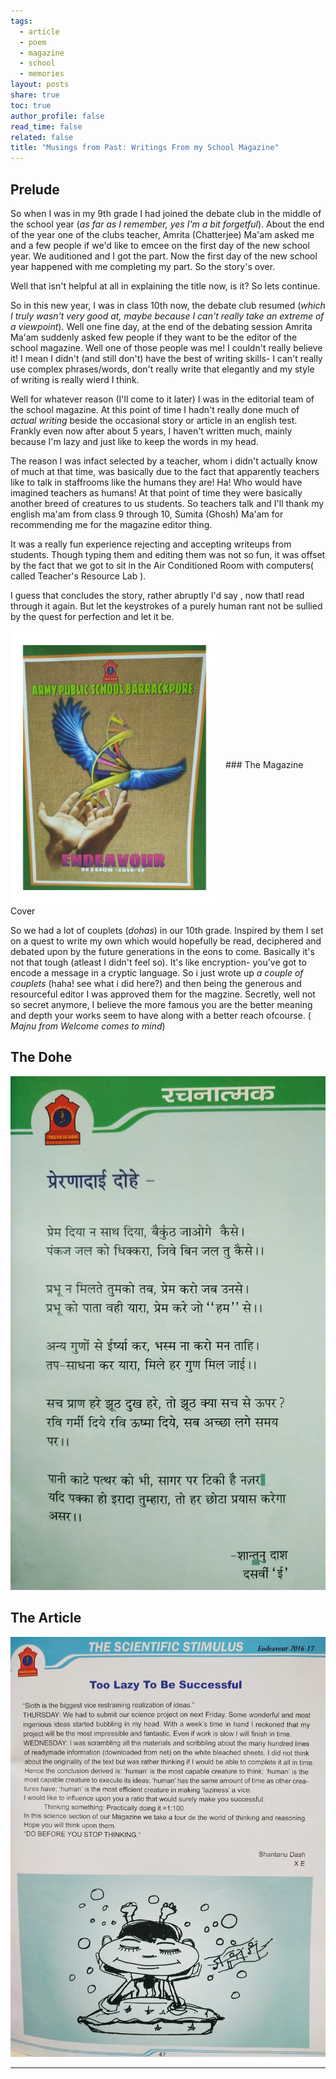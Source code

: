 ```yaml
---
tags:
  - article
  - poem
  - magazine
  - school
  - memories
layout: posts
share: true
toc: true
author_profile: false
read_time: false
related: false
title: "Musings from Past: Writings From my School Magazine"
---
```

## Prelude

So when I was in my 9th grade I had joined the debate club in the middle of the school year (*as far as I remember, yes I'm a bit forgetful*). About the end of the year one of the clubs teacher, Amrita (Chatterjee) Ma'am asked me and a few people if we'd like to emcee on the first day of the new school year. We auditioned and I got the part. Now the first day of the new school year happened with me completing my part. So the story's over.

Well that isn't helpful at all in explaining the title now, is it? So lets continue.

So in this new year, I was in class 10th now, the debate club resumed (*which I truly wasn't very good at, maybe because I can't really take an extreme of a viewpoint*). Well one fine day, at the end of the debating session Amrita Ma'am suddenly asked few people if they want to be the editor of the school magazine. Well one of those people was me! I couldn't really believe it! I mean I didn't (and still don't) have the best of writing skills- I can't really use complex phrases/words, don't really write that elegantly and my style of writing is really wierd I think.

Well for whatever reason (I'll come to it later) I was in the editorial team of the school magazine. At this point of time I hadn't really done much of *actual writing* beside the occasional story or article in an english test. Frankly even now after about 5 years, I haven't written much, mainly because I'm lazy and just like to keep the words in my head.

The reason I was infact selected by a teacher, whom i didn't actually know of much at that time, was basically due to the fact that apparently teachers like to talk in staffrooms like the humans they are! Ha! Who would have imagined teachers as humans! At that point of time they were basically another breed of creatures to us students.
So teachers talk and I'll thank my english ma'am from class 9 through 10, Sumita (Ghosh) Ma'am for recommending me for the magazine editor thing.

It was a really fun experience rejecting and accepting writeups from students. Though typing them and editing them was not so fun, it was offset by the fact that we got to sit in the Air Conditioned Room with computers( called Teacher's Resource Lab ).

I guess that concludes the story, rather abruptly I'd say , now thatI read through it again. But let the keystrokes of a purely human rant not be sullied by the quest for perfection and let it be.


<img src="/_posts/school-magazine/cover.jpg" alt="Magazine Cover" width="340" height="440" align="middle">
### The Magazine Cover

So we had a lot of couplets (*dohas*) in our 10th grade. Inspired by them I set on a quest to write my own which would hopefully be read, deciphered and debated upon by the future generations in the eons to come.
Basically it's not that tough (atleast I didn't feel so). It's like encryption- you've got to encode a message in a cryptic language. So i just wrote up *a couple of couplets* (haha! see what i did here?) and then being the generous and resourceful editor I was approved them for the magzine.
Secretly, well not so secret anymore, I believe the more famous you are the better meaning and depth your works seem to have along with a better reach ofcourse.
( *Majnu from Welcome comes to mind*)

## The Dohe

![Dohe](/_posts/school-magazine/dohe.jpg)

## The Article

![Article](/_posts/school-magazine/sci.jpg)

---
